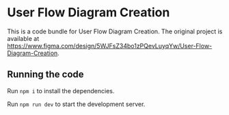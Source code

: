 
  # User Flow Diagram Creation

  This is a code bundle for User Flow Diagram Creation. The original project is available at https://www.figma.com/design/5WJFsZ34bo1zPQevLuyqYw/User-Flow-Diagram-Creation.

  ## Running the code

  Run `npm i` to install the dependencies.

  Run `npm run dev` to start the development server.
  